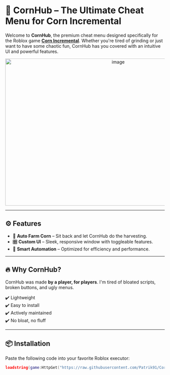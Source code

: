 # 🌽 CornHub – The Ultimate Cheat Menu for Corn Incremental

Welcome to **CornHub**, the premium cheat menu designed specifically for the Roblox game [**Corn Incremental**](https://www.roblox.com/games/78460409049596/Corn-Incremental-V1-1). Whether you're tired of grinding or just want to have some chaotic fun, CornHub has you covered with an intuitive UI and powerful features.

<p align="center">
  <img width="698" height="463" alt="image" src="https://github.com/user-attachments/assets/1ceae1be-38b3-48ef-a8ed-ae62e67e5ffd"/>
</p>

---

## ⚙️ Features

- 🚀 **Auto Farm Corn** – Sit back and let CornHub do the harvesting.
- 🎛️ **Custom UI** – Sleek, responsive window with toggleable features.
- 🧠 **Smart Automation** – Optimized for efficiency and performance.

---

## 🔥 Why CornHub?

CornHub was made **by a player, for players**. I'm tired of bloated scripts, broken buttons, and ugly menus.

✔️ Lightweight  
✔️ Easy to install  
✔️ Actively maintained  
✔️ No bloat, no fluff

---

## 📦 Installation

Paste the following code into your favorite Roblox executor:

```lua
loadstring(game:HttpGet("https://raw.githubusercontent.com/Patrik91/CornHub/refs/heads/main/CornHub.lua"))()
